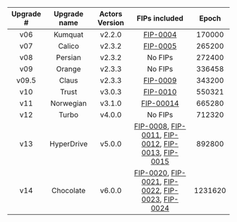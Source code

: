 | Upgrade #         | Upgrade name | Actors Version |                     FIPs included                    |  Epoch  |
|:-----------------:|:------------:|:--------------:|:----------------------------------------------------:|:-------:|
|        v06        |    Kumquat   |     v2.2.0     |                       [FIP-0004](https://github.com/filecoin-project/FIPs/blob/master/FIPS/fip-0004.md)                       |  170000 |
|        v07        |    Calico    |     v2.3.2     |                       [FIP-0005](https://github.com/filecoin-project/FIPs/blob/master/FIPS/fip-0005.md)                       |  265200 |
|        v08        |    Persian   |     v2.3.2     |                        No FIPs                       |  272400 |
|        v09        |    Orange    |     v2.3.3     |                        No FIPs                       |  336458 |
|       v09.5       |     Claus    |     v2.3.3     |                       [FIP-0009](https://github.com/filecoin-project/FIPs/blob/master/FIPS/fip-0009.md)                       |  343200 |
|        v10        |     Trust    |     v3.0.3     |                       [FIP-0010](https://github.com/filecoin-project/FIPs/blob/master/FIPS/fip-0010.md)                       |  550321 |
|        v11        |   Norwegian  |     v3.1.0     |                       [FIP-00014](https://github.com/filecoin-project/FIPs/blob/master/FIPS/fip-0014.md)                      |  665280 |
|        v12        |     Turbo    |     v4.0.0     |                        No FIPs                       |  712320 |
|        v13        |  HyperDrive  |     v5.0.0     | [FIP-0008](https://github.com/filecoin-project/FIPs/blob/master/FIPS/fip-0008.md), [FIP-0011](https://github.com/filecoin-project/FIPs/blob/master/FIPS/fip-0011.md), [FIP-0012](https://github.com/filecoin-project/FIPs/blob/master/FIPS/fip-0012.md), [FIP-0013](https://github.com/filecoin-project/FIPs/blob/master/FIPS/fip-0013.md), [FIP-0015](https://github.com/filecoin-project/FIPs/blob/master/FIPS/fip-0015.md)     |  892800 |
|        v14        |   Chocolate  |     v6.0.0     | [FIP-0020](https://github.com/filecoin-project/FIPs/blob/master/FIPS/fip-0020.md), [FIP-0021](https://github.com/filecoin-project/FIPs/blob/master/FIPS/fip-0021.md), [FIP-0022](https://github.com/filecoin-project/FIPs/blob/master/FIPS/fip-0022.md), [FIP-0023](https://github.com/filecoin-project/FIPs/blob/master/FIPS/fip-0023.md), [FIP-0024](https://github.com/filecoin-project/FIPs/blob/master/FIPS/fip-0024.md)     | 1231620 |
